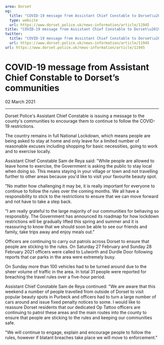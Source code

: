 ```yaml
area: Dorset
og:
  title: "COVID-19 message from Assistant Chief Constable to Dorset\u2019s communities"
  type: website
  url: https://www.dorset.police.uk/news-information/article/11945
title: "COVID-19 message from Assistant Chief Constable to Dorset\u2019s communities |"
twitter:
  title: "COVID-19 message from Assistant Chief Constable to Dorset\u2019s communities"
  url: https://www.dorset.police.uk/news-information/article/11945
url: https://www.dorset.police.uk/news-information/article/11945
```

# COVID-19 message from Assistant Chief Constable to Dorset’s communities

02 March 2021

* * *

Dorset Police's Assistant Chief Constable is issuing a message to the county's communities to encourage them to continue to follow the COVID-19 restrictions.

The country remains in full National Lockdown, which means people are being asked to stay at home and only leave for a limited number of reasonable excuses including shopping for basic necessities, going to work and to exercise locally.

Assistant Chief Constable Sam de Reya said: "While people are allowed to leave home to exercise, the Government is asking the public to stay local when doing so. This means staying in your village or town and not travelling further to other areas because you'd like to visit your favourite beauty spot.

"No matter how challenging it may be, it is really important for everyone to continue to follow the rules over the coming months. We all have a responsibility to stick to the restrictions to ensure that we can move forward and not have to take a step back.

"I am really grateful to the large majority of our communities for behaving so responsibly. The Government has announced its roadmap for how lockdown restrictions will be gradually lifted this spring and summer and it is reassuring to know that we should soon be able to see our friends and family, take trips away and enjoy meals out."

Officers are continuing to carry out patrols across Dorset to ensure that people are sticking to the rules. On Saturday 27 February and Sunday 28 February 2021 officers were called to Lulworth and Durdle Door following reports that car parks in the area were extremely busy.

On Sunday more than 100 vehicles had to be turned around due to the sheer volume of traffic in the area. In total 31 people were reported for breaching the travel rules over a five-hour period.

Assistant Chief Constable Sam de Reya continued: "We are aware that this weekend a number of people travelled from outside of Dorset to visit popular beauty spots in Purbeck and officers had to turn a large number of cars around and issue fixed penalty notices to some. I would like to reassure Dorset residents that our dedicated Op Tattoo officers are continuing to patrol these areas and the main routes into the county to ensure that people are sticking to the rules and keeping our communities safe.

"We will continue to engage, explain and encourage people to follow the rules, however if blatant breaches take place we will move to enforcement."
